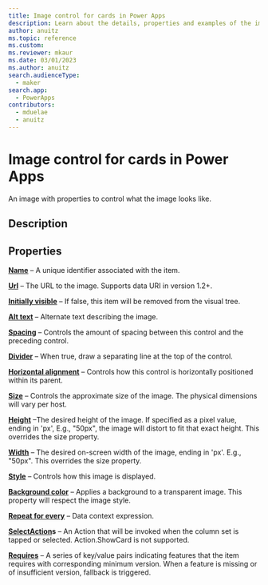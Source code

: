 ```yaml
---
title: Image control for cards in Power Apps
description: Learn about the details, properties and examples of the image control for cards in Power Apps.
author: anuitz
ms.topic: reference
ms.custom: 
ms.reviewer: mkaur
ms.date: 03/01/2023
ms.author: anuitz
search.audienceType:
  - maker
search.app:
  - PowerApps
contributors:
  - mduelae
  - anuitz
---
```


# Image control for cards in Power Apps

An image with properties to control what the image looks like.

## Description


## Properties

**[Name](../control-reference.md#n)** – A unique identifier associated with the item.

**[Url](../control-reference.md#n)** – The URL to the image. Supports data URI in version 1.2+.

**[Initially visible](../control-reference.md#i)** – If false, this item will be removed from the visual tree.

**[Alt text](../control-reference.md#a)** – Alternate text describing the image.

**[Spacing](../control-reference.md#s)** – Controls the amount of spacing between this control and the preceding control.

**[Divider](../control-reference.md#d)** – When true, draw a separating line at the top of the control.

**[Horizontal alignment](../control-reference.md#h)** – Controls how this control is horizontally positioned within its parent.

**[Size](../control-reference.md#s)** – Controls the approximate size of the image. The physical dimensions will vary per host.

**[Height](../control-reference.md#h)** –The desired height of the image. If specified as a pixel value, ending in 'px', E.g., "50px", the image will distort to fit that exact height. This overrides the size property.

**[Width](../control-reference.md#w)** – The desired on-screen width of the image, ending in 'px'. E.g., "50px". This overrides the size property.

**[Style](../control-reference.md#s)** – Controls how this image is displayed.

**[Background color](../control-reference.md#b)** – Applies a background to a transparent image. This property will respect the image style.

**[Repeat for every](../control-reference.md#r)** – Data context expression.

**[SelectAction](../control-reference.md#n)s** – An Action that will be invoked when the column set is tapped or selected. Action.ShowCard is not supported.

**[Requires](../control-reference.md#r)** – A series of key/value pairs indicating features that the item requires with corresponding minimum version. When a feature is missing or of insufficient version, fallback is triggered.



